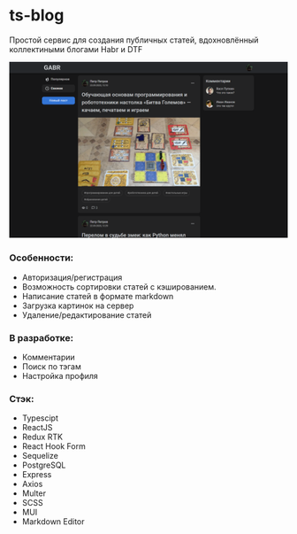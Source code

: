 # ts-blog
Простой сервис для создания публичных статей, вдохновлённый коллектиными блогами Habr и DTF

![Скриншот](public/screenshots/01.png?raw=true)

### Особенности:
- Авторизация/регистрация
- Возможность сортировки статей с кэшированием.
- Написание статей в формате markdown
- Загрузка картинок на сервер
- Удаление/редактирование статей

### В разработке:
- Комментарии
- Поиск по тэгам
- Настройка профиля

### Стэк:
- Typescipt
- ReactJS
- Redux RTK
- React Hook Form
- Sequelize
- PostgreSQL
- Express
- Axios
- Multer
- SCSS
- MUI
- Markdown Editor
